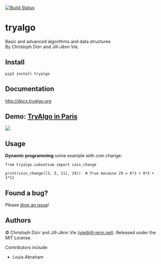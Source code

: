 [![Build Status](https://travis-ci.org/jilljenn/tryalgo.svg?branch=master)](https://travis-ci.org/jilljenn/tryalgo)

# tryalgo

Basic and advanced algorithms and data structures  
By Christoph Dürr and Jill-Jênn Vie.

## Install

    pip3 install tryalgo

## Documentation

http://docs.tryalgo.org

## Demo: [TryAlgo in Paris](http://nbviewer.jupyter.org/github/jilljenn/tryalgo/blob/master/examples/TryAlgo%20Maps%20in%20Paris.ipynb)

<a href="http://nbviewer.jupyter.org/github/jilljenn/tryalgo/blob/master/examples/TryAlgo%20Maps%20in%20Paris.ipynb"><img src="http://tryalgo.org/static/paris.png" /></a>

## Usage

**Dynamic programming** some example with coin change:

    from tryalgo.subsetsum import coin_change

    print(coin_change([3, 5, 11], 29))  # True because 29 = 6*3 + 0*5 + 1*11

## Found a bug?

Please [drop an issue](https://github.com/jilljenn/tryalgo/issues)!

## Authors

© Christoph Dürr and Jill-Jênn Vie (vie@jill-jenn.net). Released under the MIT License.

Contributors include:

- Louis Abraham
